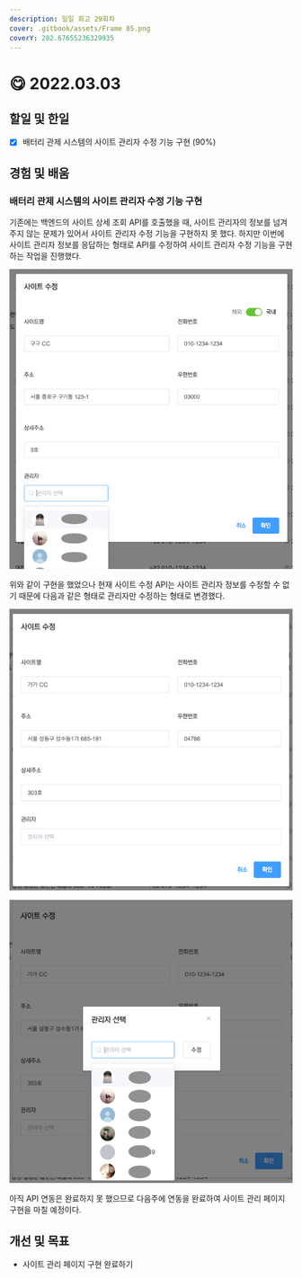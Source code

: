 ```yaml
---
description: 일일 회고 29회차
cover: .gitbook/assets/Frame 85.png
coverY: 202.67655236329935
---
```


# 😋 2022.03.03

## 할일 및 한일

* [x] 배터리 관제 시스템의 사이트 관리자 수정 기능 구현 (90%)

## 경험 및 배움

### 배터리 관제 시스템의 사이트 관리자 수정 기능 구현

기존에는 백엔드의 사이트 상세 조회 API를 호출했을 때, 사이트 관리자의 정보를 넘겨주지 않는 문제가 있어서 사이트 관리자 수정 기능을 구현하지 못 했다. 하지만 이번에 사이트 관리자 정보를 응답하는 형태로 API를 수정하여 사이트 관리자 수정 기능을 구현하는 작업을 진행했다.

&#x20;

![관리자 수정 기능](<.gitbook/assets/Screen Shot 2022-03-04 at 4.18.28 PM.png>)



위와 같이 구현을 했었으나 현재 사이트 수정 API는 사이트 관리자 정보를 수정할 수 없기 때문에 다음과 같은 형태로 관리자만 수정하는 형태로 변경했다.



![변경된 관리자 수정 기능 1](<.gitbook/assets/image (5).png>)

![변경된 관리자 수정 기능 2](<.gitbook/assets/Screen Shot 2022-03-04 at 9.57.44 PM.png>)

아직 API 연동은 완료하지 못 했으므로 다음주에 연동을 완료하여 사이트 관리 페이지 구현을 마칠 예정이다.



## 개선 및 목표

* 사이트 관리 페이지 구현 완료하기

